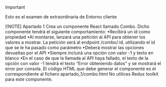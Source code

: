 >[!IMPORTANT]
>Esto es el examen de extraordinaria de Entorno cliente
>
>[!NOTE]
>Apartado 1
Crea un componente React llamado Combo. Dicho componente tendrá el siguiente comportamiento:
•Recibirá un id como propiedad
•Al montarse, lanzará una petición al API para obtener los valores a mostrar. La petición será al endpoint /combo/:id, utilizando el id que se le ha pasado como parámetro
•Deberá mostrar las opciones devueltas por el API
•Siempre incluirá una opción con valor -1 y texto en blanco
•En el caso de que la llamada al API haya fallado, el texto de la opción con valor -1 tendrá el texto “Error obteniendo datos” y se mostrará el error por consola.
El código HTML que debe generar el componente es el correspondiente al fichero apartado_1/combo.html
No utilices Redux toolkit para este componente.
